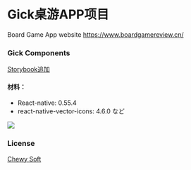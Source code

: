 # Gick桌游APP项目
Board Game App
website
https://www.boardgamereview.cn/

### Gick Components
[Storybook追加](https://chewy-soft.github.io/Gick/)

#### 材料：
* React-native: 0.55.4
* react-native-vector-icons: 4.6.0
など

![](http://image.chewy-soft.cn/46.jpg)

### License
[Chewy Soft](http://www.chewy-soft.cn/)